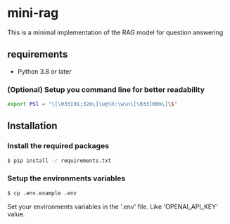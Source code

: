 # mini-rag 

This is a minimal implementation of the RAG model for question answering

## requirements

- Python 3.8 or later

### (Optional) Setup you command line for better readability

```bash
export PSl = "\[\033[01;32m\]\u@\h:\w\n\[\033[00m\]\$"
```

## Installation

### Install the required packages

```bash
$ pip install -r requirements.txt
```

### Setup the environments variables

```bash
$ cp .env.example .env
```

Set your environments variables in the '.env' file. Like 'OPENAI_API_KEY' value.

